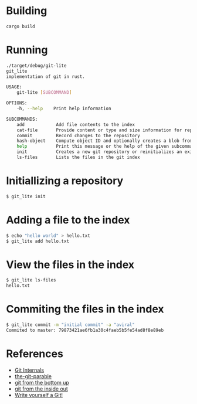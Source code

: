# Building
```bash
cargo build 
```
# Running
```bash
./target/debug/git-lite
git_lite 
implementation of git in rust.

USAGE:
    git-lite [SUBCOMMAND]

OPTIONS:
    -h, --help    Print help information

SUBCOMMANDS:
    add            Add file contents to the index
    cat-file       Provide content or type and size information for repository objects
    commit         Record changes to the repository
    hash-object    Compute object ID and optionally creates a blob from a file
    help           Print this message or the help of the given subcommand(s)
    init           Creates a new git repository or reinitializes an existing one.
    ls-files       Lists the files in the git index
```
# Initiallizing a repository
```bash
$ git_lite init
```

# Adding a file to the index
```bash
$ echo "hello world" > hello.txt
$ git_lite add hello.txt
```
# View the files in the index
```bash
$ git_lite ls-files
hello.txt
```
# Commiting the files in the index
```bash
$ git_lite commit -m "initial commit" -a "aviral"
Commited to master: 79873421ae6fb1a30c4faeb5b5fe54ad8f8e89eb
```

# References
- [Git Internals](https://git-scm.com/book/en/v2/Git-Internals-Plumbing-and-Porcelain)
- [the-git-parable](https://tom.preston-werner.com/2009/05/19/the-git-parable.html)
- [git from the bottom up](https://jwiegley.github.io/git-from-the-bottom-up/)
- [git from the inside out](https://codewords.recurse.com/issues/two/git-from-the-inside-out)
- [Write yourself a Git!](https://wyag.thb.lt/)